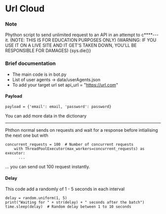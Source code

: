 # Url Cloud

### Note

Phython script to send unlimited request to an API in an attempt to c****--- it. (NOTE: THIS IS FOR EDUCATION PURPOSES ONLY) (WARNING: IF YOU USE IT ON A LIVE SITE AND IT GET'S TAKEN DOWN, YOU'LL BE RESPONSIBLE FOR DAMAGES) {sys.die()}


### Brief documentation
- The main code is in bot.py
- List of user agents -> data/userAgents.json
- To add your target url set api_url = "https://url.com"
#### Payload
```
payload = {'email': email, 'password': password}
```
You can add more data in the dictionary

----------------------

Phthon normal sends on requests and wait for a response before intialising the next one but with
```
concurrent_requests = 100  # Number of concurrent requests
    with ThreadPoolExecutor(max_workers=concurrent_requests) as executor:
      ...
```
... you can send out 100 request instantly.

#### Delay
This code add a randomly of 1 - 5 seconds in each interval
```
delay = random.uniform(1, 5)
print("Waiting for " + str(delay) + " seconds after the batch")
time.sleep(delay)  # Random delay between 1 to 10 seconds
```
